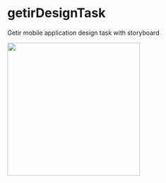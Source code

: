 # getirDesignTask

Getir mobile application design task with storyboard

<img src="https://github.com/khanMurat/getirDesignTask/assets/102156383/058d926a-ceb2-4aef-a0de-5237ef09a111" width="300">




